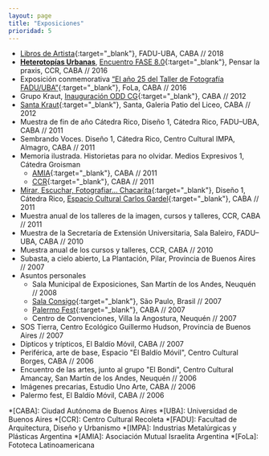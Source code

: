 ```yaml
---
layout: page
title: "Exposiciones"
prioridad: 5
---
```


- [Libros de Artista](https://www.facebook.com/expolibrosdeartista/){:target="_blank"}, FADU-UBA, CABA // 2018
- [**Heterotopías Urbanas**](http://encuentrofase.com.ar/node/97), [Encuentro FASE 8.0](http://encuentrofase.com.ar){:target="_blank"}, Pensar la praxis, CCR, CABA // 2016
- Exposición conmemorativa [“El año 25 del Taller de Fotografía FADU/UBA”](https://web.archive.org/web/20160522231508/http://fola.com.ar/wp/programacion/sala-tres/){:target="_blank"}, FoLa, CABA // 2016
- Grupo Kraut, [Inauguración ODD CG](https://www.facebook.com/media/set/?set=a.351884681573445.80819.100296976732218&type=3){:target="_blank"}, CABA // 2012
- [Santa Kraut](https://www.facebook.com/events/115275905284236){:target="_blank"}, Santa, Galeria Patio del Liceo, CABA // 2012
- Muestra de fin de año Cátedra Rico, Diseño 1, Cátedra Rico, FADU–UBA, CABA // 2011
- Sembrando Voces. Diseño 1, Cátedra Rico, Centro Cultural IMPA, Almagro, CABA // 2011
- Memoria ilustrada. Historietas para no olvidar. Medios Expresivos 1, Cátedra Groisman
    - [AMIA](http://www.amia.org.ar/index.php/news/default/show/news/260){:target="_blank"}, CABA // 2011
    - [CCR](http://centroculturalrecoleta.org/ccr-sp/exposiciones/2011/06/28/espacio-de-arte-amia-catedra-groisman-de-la-fadu){:target="_blank"}, CABA // 2011
- [Mirar, Escuchar, Fotografiar… Chacarita](http://biblioteca.fadu.uba.ar/tiki-read_article.php?articleId=238){:target="_blank"}, Diseño 1, Cátedra Rico, [Espacio Cultural Carlos Gardel](https://www.facebook.com/media/set/?set=a.10150214822907685.316600.114898172684&type=3){:target="_blank"}, CABA // 2011
- Muestra anual de los talleres de la imagen, cursos y talleres, CCR, CABA // 2011
- Muestra de la Secretaría de Extensión Universitaria, Sala Baleiro, FADU–UBA, CABA // 2010
- Muestra anual de los cursos y talleres, CCR, CABA // 2010
- Subasta, a cielo abierto, La Plantación, Pilar, Provincia de Buenos Aires // 2007
- Asuntos personales
    - Sala Municipal de Exposiciones, San Martín de los Andes, Neuquén // 2008
    - [Sala Consigo](http://www.ramona.org.ar/node/18266){:target="_blank"}, São Paulo, Brasil // 2007
    - [Palermo Fest](http://www.ramona.org.ar/node/17620){:target="_blank"}, CABA // 2007
    - Centro de Convenciones, Villa la Angostura, Neuquén // 2007
- SOS Tierra, Centro Ecológico Guillermo Hudson, Provincia de Buenos Aires // 2007
- Dípticos y trípticos, El Baldío Móvil, CABA // 2007
- Periférica, arte de base, Espacio "El Baldío Móvil", Centro Cultural Borges, CABA // 2006
- Encuentro de las artes, junto al grupo "El Bondi", Centro Cultural Amancay, San Martín de los Andes, Neuquén // 2006
- Imágenes precarias, Estudio Uno Arte, CABA // 2006
- Palermo fest, El Baldío Móvil, CABA // 2006

*[CABA]: Ciudad Autónoma de Buenos Aires
*[UBA]: Universidad de Buenos Aires
*[CCR]: Centro Cultural Recoleta
*[FADU]: Facultad de Arquitectura, Diseño y Urbanismo
*[IMPA]: Industrias Metalúrgicas y Plásticas Argentina
*[AMIA]: Asociación Mutual Israelita Argentina
*[FoLa]: Fototeca Latinoamericana
